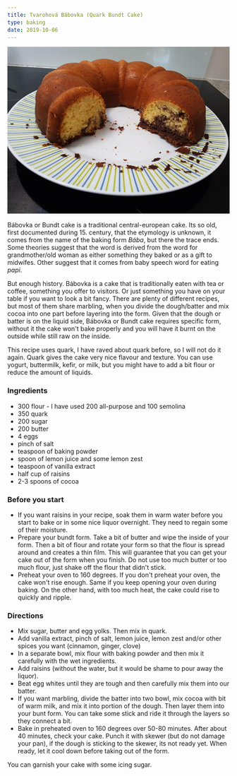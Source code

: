 ```yaml
---
title: Tvarohová Bábovka (Quark Bundt Cake)
type: baking
date: 2019-10-06
---
```


![](../assets/babovka.jpg "Tvarohová bábovka")

Bábovka or Bundt cake is a traditional central-european cake. Its so old, first documented during 15. century, that the etymology is unknown, it comes from the name of the baking form *Bába*, but there the trace ends. Some theories suggest that the word is derived from the word for grandmother/old woman as either something they baked or as a gift to midwifes. Other suggest that it comes from baby speech word for eating *papi*.

But enough history. Bábovka is a cake that is traditionally eaten with tea or coffee, something you offer to visitors. Or just something you have on your table if you want to look a bit fancy. There are plenty of different recipes, but most of them share marbling, when you divide the dough/batter and mix cocoa into one part before layering into the form. Given that the dough or batter is on the liquid side, Bábovka or Bundt cake requires specific form, without it the cake won't bake properly and you will have it burnt on the outside while still raw on the inside.

This recipe uses quark, I have raved about quark before, so I will not do it again. Quark gives the cake very nice flavour and texture. You can use yogurt, buttermilk, kefir, or milk, but you might have to add a bit flour or reduce the amount of liquids.

### Ingredients
* 300 flour - I have used 200 all-purpose and 100 semolina
* 350 quark
* 200 sugar
* 200 butter
* 4 eggs
* pinch of salt
* teaspoon of baking powder
* spoon of lemon juice and some lemon zest
* teaspoon of vanilla extract
* half cup of raisins
* 2-3 spoons of cocoa

### Before you start
* If you want raisins in your recipe, soak them in warm water before you start to bake or in some nice liquor overnight. They need to regain some of their moisture.
* Prepare your bundt form. Take a bit of butter and wipe the inside of your form. Then a bit of flour and rotate your form so that the flour is spread around and creates a thin film. This will guarantee that you can get your cake out of the form when you finish. Do not use too much butter or too much flour, just shake off the flour that didn't stick.
* Preheat your oven to 160 degrees. If you don't preheat your oven, the cake won't rise enough. Same if you keep opening your oven during baking. On the other hand, with too much heat, the cake could rise to quickly and ripple.

### Directions
* Mix sugar, butter and egg yolks. Then mix in quark.
* Add vanilla extract, pinch of salt, lemon juice, lemon zest and/or other spices you want (cinnamon, ginger, clove)
* In a separate bowl, mix flour with baking powder and then mix it carefully with the wet ingredients.
* Add raisins (without the water, but it would be shame to pour away the liquor).
* Beat egg whites until they are tough and then carefully mix them into our batter.
* If you want marbling, divide the batter into two bowl, mix cocoa with bit of warm milk, and mix it into portion of the dough.  Then layer them into your bunt form. You can take some stick and ride it through the layers so they connect a bit.
* Bake in preheated oven to 160 degrees over 50-80 minutes. After about 40 minutes, check your cake. Punch it with skewer (but do not damage your pan), if the dough is sticking to the skewer, its not ready yet. When ready, let it cool down before taking out of the form.

You can garnish your cake with some icing sugar.
